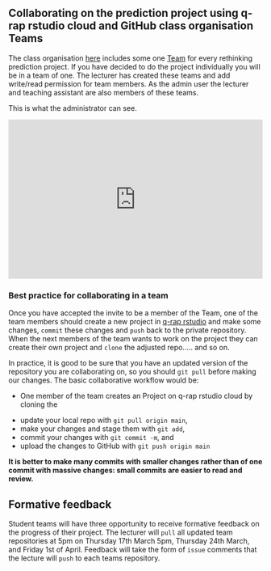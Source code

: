 ## Collaborating on the prediction project using q-rap rstudio cloud and GitHub class organisation Teams

The class organisation [here](https://github.com/Time-series-financial-econometrics)  includes some one [Team](https://docs.github.com/en/organizations/organizing-members-into-teams/about-teams) for every rethinking prediction project.  If you have decided to do the project individually you will be in a team of one.  The lecturer has created these teams and add write/read permission for team members.  As the admin user the lecturer and teaching assistant are also members of these teams. 

This is what the administrator can see.

<div style="position: relative; padding-bottom: 62.5%; height: 0;"><iframe src="https://www.loom.com/embed/d7522571754d49bf91bb1a400569fe74" frameborder="0" webkitallowfullscreen mozallowfullscreen allowfullscreen style="position: absolute; top: 0; left: 0; width: 100%; height: 100%;"></iframe></div>





### Best practice for collaborating in a team

Once you have accepted the invite to be a member of the Team, one of the team members should create a new project in [q-rap rstudio](https://sso.rstudio.cloud/q-rap)  and make some changes, `commit` these changes and `push` back to the private repository.  When the next members of the team wants to work on the project they can create their own project and `clone` the adjusted repo..... and so on.

In practice, it is good to be sure that you have an updated version of the repository you are collaborating on, so you should `git pull` before making our changes. The basic collaborative workflow would be:

* One member of the team creates an Project on q-rap rstudio cloud by cloning the 

- update your local repo with `git pull origin main`,
- make your changes and stage them with `git add`,
- commit your changes with `git commit -m`, and
- upload the changes to GitHub with `git push origin main`

**It is better to make many commits with smaller changes rather than of one commit with massive changes: small commits are easier to read and review.**



## Formative feedback

Student teams will have three opportunity to receive formative feedback on the progress of their project.  The lecturer will `pull` all updated team repositories at 5pm on Thursday 17th March 5pm, Thursday 24th March, and Friday 1st of April. Feedback will take the form of `issue` comments that the lecture will `push` to each teams repository.  

